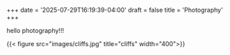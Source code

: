 +++
date = '2025-07-29T16:19:39-04:00'
draft = false
title = 'Photography'
+++


hello photography!!!

{{< figure src="images/cliffs.jpg" title="cliffs" width="400">}}